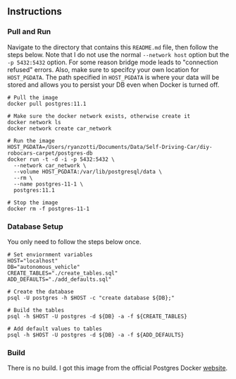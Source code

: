## Instructions

### Pull and Run

Navigate to the directory that contains this `README.md` file, then follow the steps below. Note that I do not use the normal `--network host` option but the `-p 5432:5432` option. For some reason bridge mode leads to "connection refused" errors. Also, make sure to specifcy your own location for `HOST_PGDATA`. The path specified in `HOST_PGDATA` is where your data will be stored and allows you to persist your DB even when Docker is turned off.

	# Pull the image
	docker pull postgres:11.1
		
	# Make sure the docker network exists, otherwise create it
	docker network ls
	docker network create car_network

	# Run the image
	HOST_PGDATA=/Users/ryanzotti/Documents/Data/Self-Driving-Car/diy-robocars-carpet/postgres-db
	docker run -t -d -i -p 5432:5432 \
	  --network car_network \
	  --volume HOST_PGDATA:/var/lib/postgresql/data \
	  --rm \
	  --name postgres-11-1 \
	  postgres:11.1

	# Stop the image
	docker rm -f postgres-11-1

### Database Setup

You only need to follow the steps below once.

	# Set enviornment variables
	HOST="localhost"
	DB="autonomous_vehicle"
	CREATE_TABLES="./create_tables.sql"
	ADD_DEFAULTS="./add_defaults.sql"
	
	# Create the database
	psql -U postgres -h $HOST -c "create database ${DB};"
	
	# Build the tables 
	psql -h $HOST -U postgres -d ${DB} -a -f ${CREATE_TABLES}

	# Add default values to tables
	psql -h $HOST -U postgres -d ${DB} -a -f ${ADD_DEFAULTS}


### Build

There is no build. I got this image from the official Postgres Docker [website](https://hub.docker.com/_/postgres).
